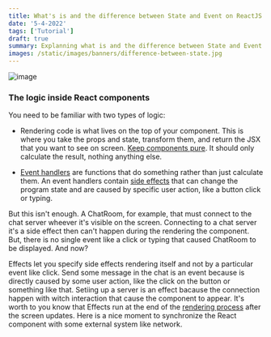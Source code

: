 ```yaml
---
title: What's is and the difference between State and Event on ReactJS
date: '5-4-2022'
tags: ['Tutorial']
draft: true
summary: Explanning what is and the difference between State and Event on ReactJS
images: /static/images/banners/difference-between-state.jpg
---
```


![image](/static/images/banners/difference-between-state.jpg)

### The logic inside React components

You need to be familiar with two types of logic:

- Rendering code is what lives on the top of your component. This is where you take the props and state, transform them, and return the JSX that you want to see on screen. [Keep components pure](https://beta-reactjs-org-git-effects-fbopensource.vercel.app/learn/keeping-components-pure). It should only calculate the result, nothing anything else.

- [Event handlers](https://developer.mozilla.org/en-US/docs/Web/Events/Event_handlers) are functions that do something rather than just calculate them. An event handlers contain [side effects](https://en.wikipedia.org/wiki/Side_effect_(computer_science)#) that can change the program state and are caused by specific user action, like a button click or typing.

But this isn't enough. A ChatRoom, for example, that must connect to the chat server wheever it's visible on the screen. Connecting to a chat server it's a side effect then can't happen during the rendering the component. But, there is no single event like a click or typing that caused ChatRoom to be displayed. And now?

Effects let you specify side effects rendering itself and not by a particular event like click. Send some message in the chat is an event because is directly caused by some user action, like the click on the button or something like that. Setiing up a server is an effect bacause the connection happen with witch interaction that cause the component to appear. It's worth to you know that Effects run at the end of the [rendering process](https://beta-reactjs-org-git-effects-fbopensource.vercel.app/learn/render-and-commit) after the screen updates. Here is a nice moment to synchronize the React component with some external system like network.